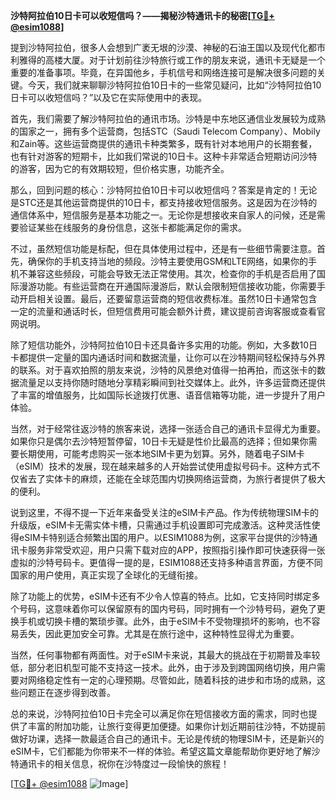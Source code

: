 **沙特阿拉伯10日卡可以收短信吗？——揭秘沙特通讯卡的秘密[[TG💪+ @esim1088](https://t.me/s/esim1088)]**

提到沙特阿拉伯，很多人会想到广袤无垠的沙漠、神秘的石油王国以及现代化都市利雅得的高楼大厦。对于计划前往沙特旅行或工作的朋友来说，通讯卡无疑是一个重要的准备事项。毕竟，在异国他乡，手机信号和网络连接可是解决很多问题的关键。今天，我们就来聊聊沙特阿拉伯10日卡的一些常见疑问，比如“沙特阿拉伯10日卡可以收短信吗？”以及它在实际使用中的表现。

首先，我们需要了解沙特阿拉伯的通讯市场。沙特是中东地区通信业发展较为成熟的国家之一，拥有多个运营商，包括STC（Saudi Telecom Company）、Mobily和Zain等。这些运营商提供的通讯卡种类繁多，既有针对本地用户的长期套餐，也有针对游客的短期卡，比如我们常说的10日卡。这种卡非常适合短期访问沙特的游客，因为它的有效期较短，但价格实惠，功能齐全。

那么，回到问题的核心：沙特阿拉伯10日卡可以收短信吗？答案是肯定的！无论是STC还是其他运营商提供的10日卡，都支持接收短信服务。这是因为在沙特的通信体系中，短信服务是基本功能之一。无论你是想接收来自家人的问候，还是需要验证某些在线服务的身份信息，这张卡都能满足你的需求。

不过，虽然短信功能是标配，但在具体使用过程中，还是有一些细节需要注意。首先，确保你的手机支持当地的频段。沙特主要使用GSM和LTE网络，如果你的手机不兼容这些频段，可能会导致无法正常使用。其次，检查你的手机是否启用了国际漫游功能。有些运营商在开通国际漫游后，默认会限制短信接收功能，你需要手动开启相关设置。最后，还要留意运营商的短信收费标准。虽然10日卡通常包含一定的流量和通话时长，但短信费用可能会额外计费，建议提前咨询客服或查看官网说明。

除了短信功能外，沙特阿拉伯10日卡还具备许多实用的功能。例如，大多数10日卡都提供一定量的国内通话时间和数据流量，让你可以在沙特期间轻松保持与外界的联系。对于喜欢拍照的朋友来说，沙特的风景绝对值得一拍再拍，而这张卡的数据流量足以支持你随时随地分享精彩瞬间到社交媒体上。此外，许多运营商还提供了丰富的增值服务，比如国际长途拨打优惠、语音信箱等功能，进一步提升了用户体验。

当然，对于经常往返沙特的旅客来说，选择一张适合自己的通讯卡显得尤为重要。如果你只是偶尔去沙特短暂停留，10日卡无疑是性价比最高的选择；但如果你需要长期使用，可能考虑购买一张本地SIM卡更为划算。另外，随着电子SIM卡（eSIM）技术的发展，现在越来越多的人开始尝试使用虚拟号码卡。这种方式不仅省去了实体卡的麻烦，还能在全球范围内切换网络运营商，为旅行者提供了极大的便利。

说到这里，不得不提一下近年来备受关注的eSIM卡产品。作为传统物理SIM卡的升级版，eSIM卡无需实体卡槽，只需通过手机设置即可完成激活。这种灵活性使得eSIM卡特别适合频繁出国的用户。以ESIM1088为例，这家平台提供的沙特通讯卡服务非常受欢迎，用户只需下载对应的APP，按照指引操作即可快速获得一张虚拟的沙特号码卡。更值得一提的是，ESIM1088还支持多种语言界面，方便不同国家的用户使用，真正实现了全球化的无缝衔接。

除了功能上的优势，eSIM卡还有不少令人惊喜的特点。比如，它支持同时绑定多个号码，这意味着你可以保留原有的国内号码，同时拥有一个沙特号码，避免了更换手机或切换卡槽的繁琐步骤。此外，由于eSIM卡不受物理损坏的影响，也不容易丢失，因此更加安全可靠。尤其是在旅行途中，这种特性显得尤为重要。

当然，任何事物都有两面性。对于eSIM卡来说，其最大的挑战在于初期普及率较低，部分老旧机型可能不支持这一技术。此外，由于涉及到跨国网络切换，用户需要对网络稳定性有一定的心理预期。尽管如此，随着科技的进步和市场的成熟，这些问题正在逐步得到改善。

总的来说，沙特阿拉伯10日卡完全可以满足你在短信接收方面的需求，同时也提供了丰富的附加功能，让旅行变得更加便捷。如果你计划近期前往沙特，不妨提前做好功课，选择一款最适合自己的通讯卡。无论是传统的物理SIM卡，还是新兴的eSIM卡，它们都能为你带来不一样的体验。希望这篇文章能帮助你更好地了解沙特通讯卡的相关信息，祝你在沙特度过一段愉快的旅程！

[[TG💪+ @esim1088](https://t.me/s/esim1088) ![Image](https://i.postimg.cc/4NQfJmqS/Snipaste-2025-05-13-00-14-12.png)]